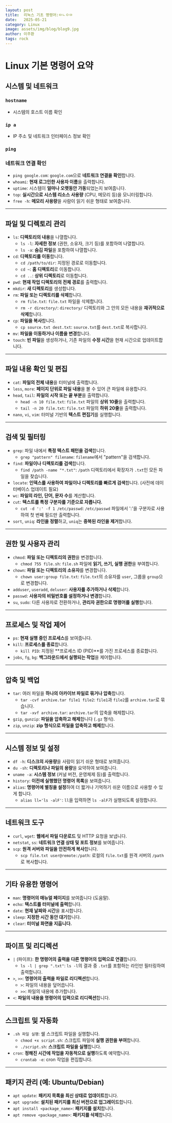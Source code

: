 ```yaml
---
layout: post
title:  리눅스 기초 명령어:ㅁㄴㅇㅁ
date:   2025-05-21
category: Linux
image: assets/img/blog/blog9.jpg
author: 이주환
tags: rock
---
```



# **Linux 기본 명령어 요약**

## 시스템 및 네트워크

### `hostname`
- 시스템의 호스트 이름 확인

### `ip a`
- IP 주소 및 네트워크 인터페이스 정보 확인


### `ping`
### **네트워크 연결 확인**

* `ping google.com`: `google.com`으로 **네트워크 연결을 확인**합니다.
* `whoami`: **현재 로그인한 사용자 이름**을 출력합니다.
* `uptime`: 시스템이 **얼마나 오랫동안 가동**되었는지 보여줍니다.
* `top`: **실시간으로 시스템 리소스 사용량** (CPU, 메모리 등)을 모니터링합니다.
* `free -h`: **메모리 사용량**을 사람이 읽기 쉬운 형태로 보여줍니다.

---

## **파일 및 디렉토리 관리**

* `ls`: **디렉토리의 내용**을 나열합니다.
    * `ls -l`: **자세한 정보** (권한, 소유자, 크기 등)를 포함하여 나열합니다.
    * `ls -a`: **숨김 파일**을 포함하여 나열합니다.
* `cd`: **디렉토리를 이동**합니다.
    * `cd /path/to/dir`: 지정된 경로로 이동합니다.
    * `cd ~`: **홈 디렉토리**로 이동합니다.
    * `cd ..`: **상위 디렉토리**로 이동합니다.
* `pwd`: **현재 작업 디렉토리의 전체 경로**를 출력합니다.
* `mkdir`: **새 디렉토리**를 생성합니다.
* `rm`: **파일 또는 디렉토리를 삭제**합니다.
    * `rm file.txt`: `file.txt` 파일을 삭제합니다.
    * `rm -r directory/`: `directory/` 디렉토리와 그 안의 모든 내용을 **재귀적으로 삭제**합니다.
* `cp`: **파일을 복사**합니다.
    * `cp source.txt dest.txt`: `source.txt`를 `dest.txt`로 복사합니다.
* `mv`: **파일을 이동하거나 이름을 변경**합니다.
* `touch`: **빈 파일**을 생성하거나, 기존 파일의 **수정 시간**을 현재 시간으로 업데이트합니다.

---

## **파일 내용 확인 및 편집**

* `cat`: **파일의 전체 내용**을 터미널에 출력합니다.
* `less`, `more`: **페이지 단위로 파일 내용**을 볼 수 있어 큰 파일에 유용합니다.
* `head`, `tail`: **파일의 시작 또는 끝 부분**을 출력합니다.
    * `head -n 10 file.txt`: `file.txt` 파일의 **상위 10줄**을 출력합니다.
    * `tail -n 20 file.txt`: `file.txt` 파일의 **하위 20줄**을 출력합니다.
* `nano`, `vi`, `vim`: 터미널 기반의 **텍스트 편집기**를 실행합니다.

---

## **검색 및 필터링**

* `grep`: 파일 내에서 **특정 텍스트 패턴을 검색**합니다.
    * `grep "pattern" filename`: `filename`에서 "pattern"을 검색합니다.
* `find`: **파일이나 디렉토리를 검색**합니다.
    * `find /path -name "*.txt"`: `/path` 디렉토리에서 확장자가 `.txt`인 모든 파일을 찾습니다.
* `locate`: **인덱스를 사용하여 파일이나 디렉토리를 빠르게 검색**합니다. (사전에 데이터베이스 업데이트 필요)
* `wc`: **파일의 라인, 단어, 문자 수**를 계산합니다.
* `cut`: **텍스트를 특정 구분자를 기준으로 자릅니다.**
    * `cut -d ':' -f 1 /etc/passwd`: `/etc/passwd` 파일에서 ':'을 구분자로 사용하여 첫 번째 필드만 출력합니다.
* `sort`, `uniq`: **라인을 정렬**하고, `uniq`는 **중복된 라인을 제거**합니다.

---

## **권한 및 사용자 관리**

* `chmod`: **파일 또는 디렉토리의 권한**을 변경합니다.
    * `chmod 755 file.sh`: `file.sh` 파일에 **읽기, 쓰기, 실행 권한**을 부여합니다.
* `chown`: **파일 또는 디렉토리의 소유자**를 변경합니다.
    * `chown user:group file.txt`: `file.txt`의 소유자를 `user`, 그룹을 `group`으로 변경합니다.
* `adduser`, `useradd`, `deluser`: **사용자를 추가하거나 삭제**합니다.
* `passwd`: **사용자의 비밀번호를 설정하거나 변경**합니다.
* `su`, `sudo`: 다른 사용자로 전환하거나, **관리자 권한으로 명령어를 실행**합니다.

---

## **프로세스 및 작업 제어**

* `ps`: **현재 실행 중인 프로세스**를 보여줍니다.
* `kill`: **프로세스를 종료**합니다.
    * `kill PID`: 지정된 **프로세스 ID (PID)**를 가진 프로세스를 종료합니다.
* `jobs`, `fg`, `bg`: **백그라운드에서 실행되는 작업**을 제어합니다.

---

## **압축 및 백업**

* `tar`: 여러 파일을 **하나의 아카이브 파일로 묶거나 압축**합니다.
    * `tar -cvf archive.tar file1 file2`: `file1`과 `file2`를 `archive.tar`로 묶습니다.
    * `tar -xvf archive.tar`: `archive.tar`의 압축을 해제합니다.
* `gzip`, `gunzip`: **파일을 압축하고 해제**합니다 (`.gz` 형식).
* `zip`, `unzip`: **zip 형식으로 파일을 압축하고 해제**합니다.

---

## **시스템 정보 및 설정**

* `df -h`: **디스크의 사용량**을 사람이 읽기 쉬운 형태로 보여줍니다.
* `du -sh`: **디렉토리나 파일의 용량**을 요약하여 보여줍니다.
* `uname -a`: **시스템 정보** (커널 버전, 운영체제 등)를 출력합니다.
* `history`: **이전에 실행했던 명령어 목록**을 보여줍니다.
* `alias`: **명령어에 별칭을 설정**하여 더 짧거나 기억하기 쉬운 이름으로 사용할 수 있게 합니다.
    * `alias ll='ls -alF'`: `ll`을 입력하면 `ls -alF`가 실행되도록 설정합니다.

---

## **네트워크 도구**

* `curl`, `wget`: **웹에서 파일 다운로드** 및 HTTP 요청을 보냅니다.
* `netstat`, `ss`: **네트워크 연결 상태 및 포트 정보**를 보여줍니다.
* `scp`: **원격 서버와 파일을 안전하게 복사**합니다.
    * `scp file.txt user@remote:/path`: 로컬의 `file.txt`를 원격 서버의 `/path`로 복사합니다.

---

## **기타 유용한 명령어**

* `man`: **명령어의 매뉴얼 페이지**를 보여줍니다 (도움말).
* `echo`: **텍스트를 터미널에 출력**합니다.
* `date`: **현재 날짜와 시간**을 표시합니다.
* `sleep`: **지정한 시간 동안 대기**합니다.
* `clear`: **터미널 화면을 지웁니다.**

---

## **파이프 및 리디렉션**

* `|` (파이프): **한 명령어의 출력을 다른 명령어의 입력으로 연결**합니다.
    * `ls -l | grep ".txt"`: `ls -l`의 결과 중 `.txt`를 포함하는 라인만 필터링하여 출력합니다.
* `>`, `>>`: **명령어의 출력을 파일로 리디렉션**합니다.
    * `>`: 파일의 내용을 덮어씁니다.
    * `>>`: 파일의 내용에 추가합니다.
* `<`: **파일의 내용을 명령어의 입력으로 리디렉션**합니다.

---

## **스크립트 및 자동화**

* `.sh 파일 실행`: 쉘 스크립트 파일을 실행합니다.
    * `chmod +x script.sh`: 스크립트 파일에 **실행 권한을 부여**합니다.
    * `./script.sh`: **스크립트 파일을 실행**합니다.
* `cron`: **정해진 시간에 작업을 자동적으로 실행**하도록 예약합니다.
    * `crontab -e`: cron 작업을 편집합니다.

---

## **패키지 관리 (예: Ubuntu/Debian)**

* `apt update`: **패키지 목록을 최신 상태로 업데이트**합니다.
* `apt upgrade`: **설치된 패키지를 최신 버전으로 업그레이드**합니다.
* `apt install <package_name>`: **패키지를 설치**합니다.
* `apt remove <package_name>`: **패키지를 삭제**합니다.
